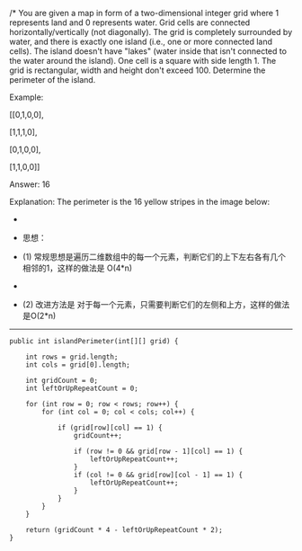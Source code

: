 /*
You are given a map in form of a two-dimensional integer grid where 1 represents land and 0 represents water. Grid cells are connected horizontally/vertically (not diagonally). The grid is completely surrounded by water, and there is exactly one island (i.e., one or more connected land cells). The island doesn't have "lakes" (water inside that isn't connected to the water around the island). One cell is a square with side length 1. The grid is rectangular, width and height don't exceed 100. Determine the perimeter of the island.

        
Example:

 [[0,1,0,0],

 [1,1,1,0],

 [0,1,0,0],

 [1,1,0,0]]


 Answer: 16

  Explanation: The perimeter is the 16 yellow stripes in the image below:


 
* 
* 思想：

* (1) 常规思想是遍历二维数组中的每一个元素，判断它们的上下左右各有几个相邻的1，这样的做法是 O(4*n)
*
* (2) 改进方法是 对于每一个元素，只需要判断它们的左侧和上方，这样的做法是O(2*n)

-----


    public int islandPerimeter(int[][] grid) {

        int rows = grid.length;
        int cols = grid[0].length;

        int gridCount = 0;
        int leftOrUpRepeatCount = 0;

        for (int row = 0; row < rows; row++) {
            for (int col = 0; col < cols; col++) {

                if (grid[row][col] == 1) {
                    gridCount++;

                    if (row != 0 && grid[row - 1][col] == 1) {
                        leftOrUpRepeatCount++;
                    }
                    if (col != 0 && grid[row][col - 1] == 1) {
                        leftOrUpRepeatCount++;
                    }
                }
            }
        }

        return (gridCount * 4 - leftOrUpRepeatCount * 2);
    }
    
